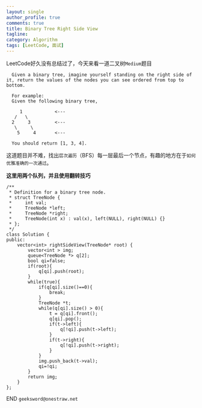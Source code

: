 ```yaml
---
layout: single
author_profile: true
comments: true
title: Binary Tree Right Side View
tagline: 
category: Algorithm
tags: [LeetCode, 面试]
---
```


LeetCode好久没有总结过了，今天来看一道二叉树`Medium`题目

      
      Given a binary tree, imagine yourself standing on the right side of it, return the values of the nodes you can see ordered from top to bottom.
      
      For example:
      Given the following binary tree,
      
         1            <---
       /   \
      2     3         <---
       \     \
        5     4       <---
      
      You should return [1, 3, 4]. 


这道题目并不难，找出`层次遍历`（BFS）每一层最后一个节点，有趣的地方在于`如何优雅准确的一次通过`。

**这里用两个队列，并且使用翻转技巧**   

    /**
     * Definition for a binary tree node.
     * struct TreeNode {
     *     int val;
     *     TreeNode *left;
     *     TreeNode *right;
     *     TreeNode(int x) : val(x), left(NULL), right(NULL) {}
     * };
     */
    class Solution {
    public:
        vector<int> rightSideView(TreeNode* root) {
            vector<int > img;
            queue<TreeNode *> q[2];
            bool qi=false;
            if(root){
                q[qi].push(root);
            }
            while(true){
                if(q[qi].size()==0){
                    break;
                }
                TreeNode *t;
                while(q[qi].size() > 0){
                    t = q[qi].front();
                    q[qi].pop();
                    if(t->left){
                        q[!qi].push(t->left);
                    }
                    if(t->right){
                        q[!qi].push(t->right);
                    }
                }
                img.push_back(t->val);
                qi=!qi;
            }
            return img;
        }
    };
    
END `geeksword@onestraw.net`
